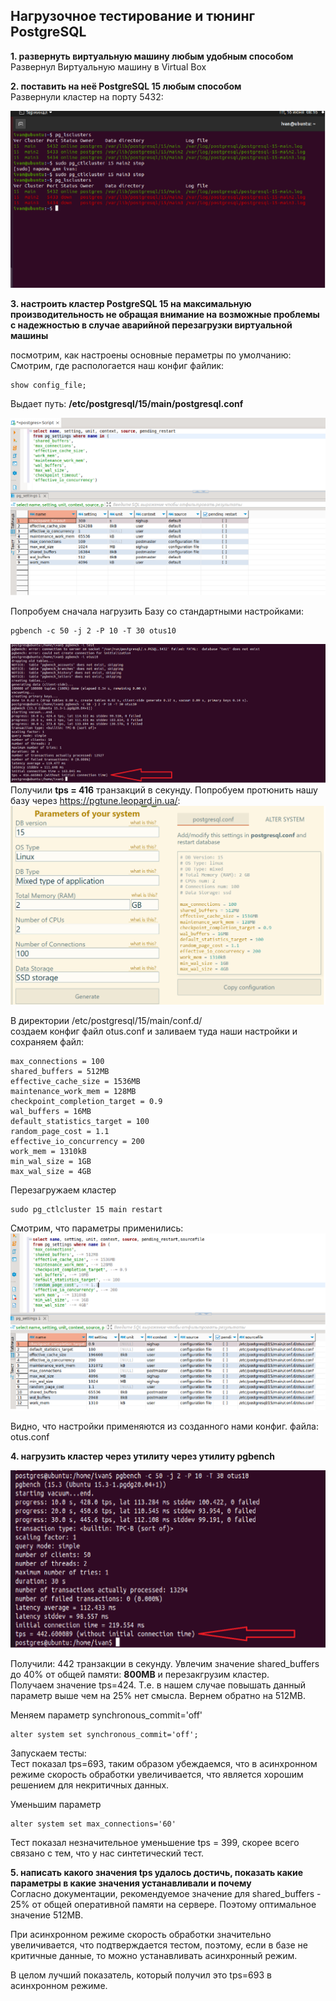 ## **Нагрузочное тестирование и тюнинг PostgreSQL**

**1. развернуть виртуальную машину любым удобным способом**</br>
Развернул Виртуальную машину в Virtual Box

**2. поставить на неё PostgreSQL 15 любым способом**</br>
Развернули кластер на порту 5432:

![Inst](sc8/cluster.png) 

**3. настроить кластер PostgreSQL 15 на максимальную производительность не обращая внимание на  возможные проблемы с надежностью в случае аварийной перезагрузки виртуальной машины**</br>

посмотрим, как настроены основные пераметры по умолчанию:
Смотрим, где распологается наш конфиг файлик:
```postgres
show config_file;
```
Выдает путь: **/etc/postgresql/15/main/postgresql.conf**

![Inst](sc8/default_set.png) 

Попробуем сначала нагрузить Базу со стандартными настройками:

```
pgbench -c 50 -j 2 -P 10 -T 30 otus10
```

![Inst](sc8/test_def.png) 
Получили **tps = 416** транзакций в секунду.
Попробуем протюнить нашу базу через https://pgtune.leopard.in.ua/: 
![Inst](sc8/Base_set.png) 

В директории /etc/postgresql/15/main/conf.d/</br>
создаем конфиг файл otus.conf и заливаем туда наши настройки и сохраняем файл:
```
max_connections = 100
shared_buffers = 512MB
effective_cache_size = 1536MB
maintenance_work_mem = 128MB
checkpoint_completion_target = 0.9
wal_buffers = 16MB
default_statistics_target = 100
random_page_cost = 1.1
effective_io_concurrency = 200
work_mem = 1310kB
min_wal_size = 1GB
max_wal_size = 4GB
```
Перезагружаем кластер
```
sudo pg_ctlcluster 15 main restart
```
Смотрим, что параметры применились:
![Inst](sc8/base_sett.png) 

Видно, что настройки применяются из созданного нами конфиг. файла: otus.conf

**4. нагрузить кластер через утилиту через утилиту pgbench**</br>

![Inst](sc8/test_base.png) 

Получили: 442 транзакции в секунду.
Увлечим значение shared_buffers до 40% от общей памяти: **800MB** и перезакгрузим кластер.</br>
Получаем значение tps=424. Т.е. в нашем случае повышать данный параметр выше чем на 25% нет смысла. Вернем обратно на 512MB.</br>

Меняем параметр synchronous_commit='off'
```postgres
alter system set synchronous_commit='off';
```
Запускаем тесты:</br>
Тест показал tps=693, таким образом убеждаемся, что в асинхронном режиме скорость обработки увеличивается, что является хорошим решением для некритичных данных. 

Уменьшим параметр 
```postgres
alter system set max_connections='60'
```
Тест показал незначительное уменьшение tps = 399, скорее всего связано с тем, что у нас синтетический тест.

**5. написать какого значения tps удалось достичь, показать какие параметры в какие значения устанавливали и почему**</br>
Согласно документации, рекомендуемое значение для shared_buffers - 25% от общей оперативной памяти на сервере. Поэтому оптимальное значение 512MB.

При асинхронном режиме скорость обработки значительно увеличивается, что подтверждается тестом, поэтому, если в базе не критичные данные, то можно устанавливать асинхронный режим.

В целом лучший показатель, который получил это tps=693 в асинхронном режиме.